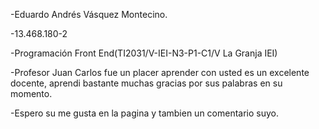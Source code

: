 -Eduardo Andrés Vásquez Montecino.

-13.468.180-2

-Programación Front End(TI2031/V-IEI-N3-P1-C1/V La Granja IEI)





-Profesor Juan Carlos fue un placer aprender con usted es un excelente docente, aprendi bastante muchas gracias por sus palabras en su momento.

-Espero su me gusta en la pagina y tambien un comentario suyo.

